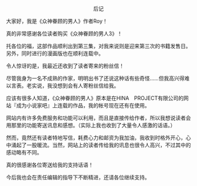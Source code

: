 <p align="center">后记</p>

大家好，我是《众神眷顾的男人》作者Roy！

真的非常感谢各位读者购买《众神眷顾的男人3》！

托各位的福，这部作品顺利出到第三集，对我来说则是迎来第三次的书籍发售日。另外，同时进行的漫画版也在顺利连载中。

令人惊讶的是，我最近还收到了读者寄来的粉丝信！

尽管我身为一名不成熟的作家，明明出书了还说这种话有些奇怪……但我高兴得难以言表。老实说，我没想到会有人寄粉丝信给我。

应该有很多人知道，《众神眷顾的男人》原本是在HINA　PROJECT有限公司的网站『成为小说家吧』上连载的作品，我的帐号现在还有在使用。

网站内有许多免费服务和功能可以利用，而且是直接传给作者，所以我想说读者会用那里的功能寄送讯息和感想。（实际上我也收到了大量令人感激的话语。）

然而，竟然还有读者特地写信，耗费心力和邮资为我加油，我收到时格外开心，心中涌起了一股暖流。当然，网站上的读者传给我的讯息也很令人高兴，不过其中的感动略有不同。

真的很感谢各位寄送给我的支持话语！

今后我也会在责任编辑的指导下不断精进，还请各位继续支持。

